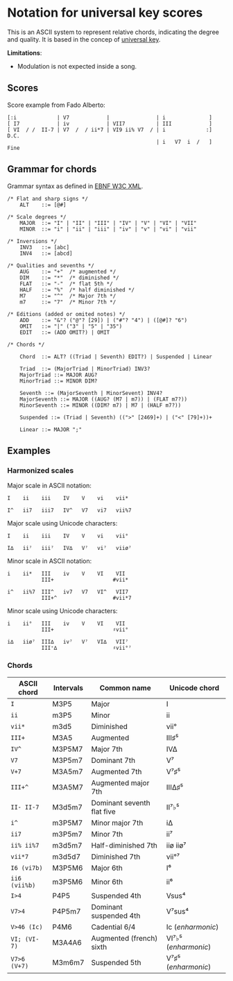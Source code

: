 # Notation for universal key scores

This is an ASCII system to represent relative chords, indicating
the degree and quality. It is based in the concep of
[universal key](http://en.wikipedia.org/wiki/Universal_key).

**Limitations**:

* Modulation is not expected inside a song.

## Scores

Score example from Fado Alberto:

```
[:i             | V7            |               | i              ]
[ I7            | iv            | VII7          | III            ]
[ VI  / /  II-7 | V7  /  / ii*7 | VI9 ii% V7  / | i             :] D.C.
                                                | i   V7  i  /   ] Fine
```

## Grammar for chords

Grammar syntax as defined in [EBNF W3C XML](http://www.w3.org/TR/REC-xml/#sec-notation).

```
/* Flat and sharp signs */
    ALT    ::= [@#]

/* Scale degrees */
    MAJOR  ::= "I" | "II" | "III" | "IV" | "V" | "VI" | "VII"
    MINOR  ::= "i" | "ii" | "iii" | "iv" | "v" | "vi" | "vii"

/* Inversions */
    INV3   ::= [abc]
    INV4   ::= [abcd]

/* Qualities and sevenths */
    AUG    ::= "+"	/* augmented */
    DIM    ::= "*"	/* diminished */
    FLAT   ::= "-"	/* flat 5th */
    HALF   ::= "%"	/* half diminished */
    M7     ::= "^"	/* Major 7th */
    m7     ::= "7"	/* Minor 7th */

/* Editions (added or omited notes) */
    ADD    ::= "&"? ("@"? [29]) | ("#"? "4") | ([@#]? "6")
    OMIT   ::= "|" ("3" | "5" | "35")
    EDIT   ::= (ADD OMIT?) | OMIT

/* Chords */

    Chord  ::= ALT? ((Triad | Seventh) EDIT?) | Suspended | Linear

    Triad  ::= (MajorTriad | MinorTriad) INV3?
    MajorTriad ::= MAJOR AUG?
    MinorTriad ::= MINOR DIM?

    Seventh ::= (MajorSeventh | MinorSevent) INV4?
    MajorSeventh ::= MAJOR ((AUG? (M7 | m7)) | (FLAT m7?))
    MinorSeventh ::= MINOR ((DIM? m7) | M7 | (HALF m7?))

    Suspended ::= (Triad | Seventh) ((">" [2469]+) | ("<" [79]+))+

    Linear ::= MAJOR ";"
```

## Examples

### Harmonized scales

Major scale in ASCII notation:

```
I    ii    iii    IV    V    vi    vii*

I^   ii7   iii7   IV^   V7   vi7   vii%7
```

Major scale using Unicode characters:

```
I    ii    iii    IV    V    vi    vii°

I∆   ii⁷   iii⁷   IV∆   V⁷   vi⁷   viiø⁷
```

Minor scale in ASCII notation:

```
i    ii*   III    iv    V    VI    VII
           III+                   #vii*

i^   ii%7  III^   iv7   V7   VI^   VII7
           III+^                  #vii*7
```

Minor scale using Unicode characters:

```
i    ii°   III    iv    V    VI    VII
           III+                   ♯vii°

i∆   iiø⁷  III∆   iv⁷   V⁷   VI∆   VII⁷
           III⁺∆                  ♯vii°⁷
```

### Chords

|ASCII chord	|Intervals	|Common name		|Unicode chord
|-------------------|-------------------|---------------------------------------|------------------
|`I`	|M3P5	|Major		|I
|`ii`	|m3P5	|Minor		|ii
|`vii*`	|m3d5	|Diminished		|vii°
|`III+`	|M3A5	|Augmented		|III♯⁵
|`IV^`	|M3P5M7	|Major 7th		|IV∆
|`V7`	|M3P5m7	|Dominant 7th		|V⁷
|`V+7`	|M3A5m7	|Augmented 7th		|V⁷♯⁵
|`III+^`	|M3A5M7	|Augmented major 7th	|III∆♯⁵
|`II- II-7`	|M3d5m7	|Dominant seventh flat five	|II⁷♭⁵
|`i^`	|m3P5M7	|Minor major 7th		|i∆
|`ii7`	|m3P5m7	|Minor 7th		|ii⁷
|`ii% ii%7`	|m3d5m7	|Half-diminished 7th	|iiø iiø⁷
|`vii*7`	|m3d5d7	|Diminished 7th		|vii°⁷
|`I6 (vi7b)`	|M3P5M6	|Major 6th		|I⁶
|`ii6 (vii%b)`	|m3P5M6	|Minor 6th		|ii⁶
|`I>4`	|P4P5	|Suspended 4th		|Vsus⁴
|`V7>4`	|P4P5m7	|Dominant suspended 4th	|V⁷sus⁴
|`V>46 (Ic)`	|P4M6	|Cadential 6/4 		|Ic (_enharmonic_)
|`VI; (VI-7)`	|M3A4A6	|Augmented (french) sixth	|VI⁷♭⁵ (_enharmonic_)
|`V7>6 (V+7)`	|M3m6m7	|Suspended 5th		|V⁷♯⁵ (_enharmonic_)

<!--
|`i@6 (VI^b)`	|m3P5m6	|Minor minor 6th		|i♭⁶
|`@IIb`	|m3m6	|Neapolitan sixth		|
|`VI,`	|M3A6	|Italian sixth		|
|`VI: (VI#6)`	|M3P5A6	|German sixth		|
|`#iv. (VI7c)`	|d3d5d7	|Double diminished (linear 4/2)	|
|`V9 (V7&9)`	|M3P5M9	|Added 9th		|
|`I69 (I&69)`	|M3P5M6M9	|Added 6th and 9th		|
|`V7&6`	|	|		|
|`V9&6 (V7&69)`	|	|		|
-->

<!--
vim:syntax=markdown:tabstop=20
-->
